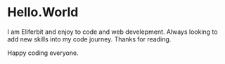 # Hello.World

I am Eliferbit and enjoy to code and web develepment. Always looking to add new skills into my code journey. 
Thanks for reading.

Happy coding everyone.
